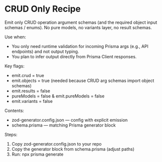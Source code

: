 # CRUD Only Recipe

Emit only CRUD operation argument schemas (and the required object input schemas / enums). No pure models, no variants layer, no result schemas.

Use when:
- You only need runtime validation for incoming Prisma args (e.g., API endpoints) and not output typing.
- You plan to infer output directly from Prisma Client responses.

Key flags:
- emit.crud = true
- emit.objects = true (needed because CRUD arg schemas import object schemas)
- emit.results = false
- pureModels = false & emit.pureModels = false
- emit.variants = false

Contents:
- zod-generator.config.json — config with explicit emission
- schema.prisma — matching Prisma generator block

Steps:
1) Copy zod-generator.config.json to your repo
2) Copy the generator block from schema.prisma (adjust paths)
3) Run: npx prisma generate

